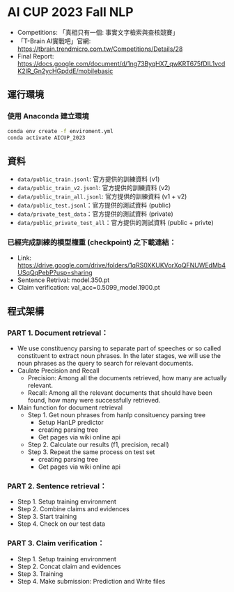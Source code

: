 # AI CUP 2023 Fall NLP
- Competitions: 「真相只有一個: 事實文字檢索與查核競賽」
- 「T-Brain AI實戰吧」官網: https://tbrain.trendmicro.com.tw/Competitions/Details/28
- Final Report: https://docs.google.com/document/d/1ng73ByqHX7_qwKRT675fDIL1vcdK2IR_Gn2ycHGpddE/mobilebasic


## 運行環境

### 使用 Anaconda 建立環境
```bash
conda env create -f enviroment.yml
conda activate AICUP_2023
```

## 資料
- `data/public_train.jsonl`: 官方提供的訓練資料 (v1)
- `data/public_train_v2.jsonl`: 官方提供的訓練資料 (v2)
- `data/public_train_all.jsonl`: 官方提供的訓練資料 (v1 + v2)
- `data/public_test.jsonl`：官方提供的測試資料 (public)
- `data/private_test_data`：官方提供的測試資料 (private)
- `data/public_private_test_all`：官方提供的測試資料 (public + privte)

### 已經完成訓練的模型權重 (checkpoint) 之下載連結：
- Link: https://drive.google.com/drive/folders/1qRS0XKUKVorXoQFNUWEdMb4USqQqPebP?usp=sharing
- Sentence Retrival: model.350.pt  
- Claim verification: val_acc=0.5099_model.1900.pt


## 程式架構

### PART 1. Document retrieval： 
- We use constituency parsing to separate part of speeches or so called constituent to extract noun phrases. In the later stages, we will use the noun phrases as the query to search for relevant documents.
- Caulate Precision and Recall
    - Precision: Among all the documents retrieved, how many are actually relevant.
    - Recall: Among all the relevant documents that should have been found, how many were successfully retrieved.
- Main function for document retrieval
    - Step 1. Get noun phrases from hanlp consituency parsing tree 
        - Setup HanLP predictor
        - creating parsing tree
        - Get pages via wiki online api
    - Step 2. Calculate our results (f1, precision, recall)
    - Step 3. Repeat the same process on test set
        - creating parsing tree
        - Get pages via wiki online api

### PART 2. Sentence retrieval：
- Step 1. Setup training environment
- Step 2. Combine claims and evidences
- Step 3. Start training
- Step 4. Check on our test data

### PART 3. Claim verification：
- Step 1. Setup training environment
- Step 2. Concat claim and evidences
- Step 3. Training
- Step 4. Make submission: Prediction and Write files
